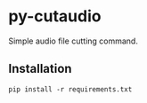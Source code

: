 # py-cutaudio
Simple audio file cutting command.

## Installation
```
pip install -r requirements.txt
```
